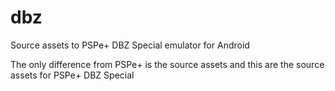 # dbz
Source assets to PSPe+ DBZ Special emulator for Android

The only difference from PSPe+ is the source assets and this are the source assets for PSPe+ DBZ Special
